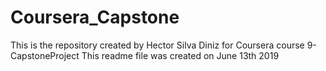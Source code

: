# Coursera_Capstone
This is the repository created by Hector Silva Diniz for Coursera course 9-CapstoneProject
This readme file was created on June 13th 2019
